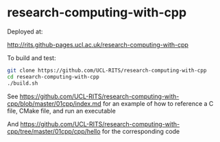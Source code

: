research-computing-with-cpp
===========================

Deployed at:

http://rits.github-pages.ucl.ac.uk/research-computing-with-cpp

To build and test:

``` bash
git clone https://github.com/UCL-RITS/research-computing-with-cpp
cd research-computing-with-cpp
./build.sh
```

See https://github.com/UCL-RITS/research-computing-with-cpp/blob/master/01cpp/index.md for an example of how to reference a C file, CMake file, and run an executable

And https://github.com/UCL-RITS/research-computing-with-cpp/tree/master/01cpp/cpp/hello
for the corresponding code
